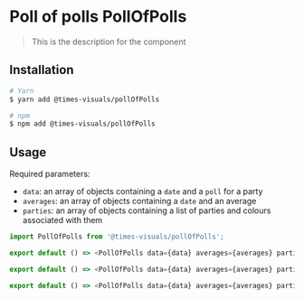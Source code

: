 # Poll of polls PollOfPolls

> This is the description for the component

## Installation

```bash
# Yarn
$ yarn add @times-visuals/pollOfPolls

# npm
$ npm add @times-visuals/pollOfPolls
```

## Usage

Required parameters:

* `data`: an array of objects containing a `date` and a `poll` for a party
* `averages`: an array of objects containing a `date` and an average
* `parties`: an array of objects containing a list of parties and colours associated with them

```js
import PollOfPolls from '@times-visuals/pollOfPolls';

export default () => <PollOfPolls data={data} averages={averages} parties={parties}/>;

export default () => <PollOfPolls data={data} averages={averages} parties={parties} circleRadius={10}/>;

export default () => <PollOfPolls data={data} averages={averages} parties={parties} yDomain={[0,100]}/>;
```
